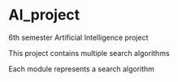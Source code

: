 # AI_project
6th semester Artificial Intelligence project

This project contains multiple search algorithms

Each module represents a search algorithm

